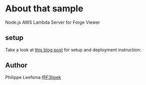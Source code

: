 # About that sample

Node.js AWS Lambda Server for Forge Viewer

## setup

Take a look at [this blog post](https://forge.autodesk.com/blog/running-forge-viewer-aws-lambda-server-and-api-gateway) for setup and deployment instruction:


## Author

Philippe Leefsma
[@F3lipek](https://twitter.com/F3lipek)